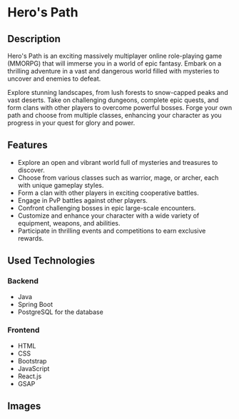# Hero's Path

## Description

Hero's Path is an exciting massively multiplayer online role-playing game (MMORPG) that will immerse you in a world of epic fantasy. Embark on a thrilling adventure in a vast and dangerous world filled with mysteries to uncover and enemies to defeat.

Explore stunning landscapes, from lush forests to snow-capped peaks and vast deserts. Take on challenging dungeons, complete epic quests, and form clans with other players to overcome powerful bosses. Forge your own path and choose from multiple classes, enhancing your character as you progress in your quest for glory and power.

## Features

- Explore an open and vibrant world full of mysteries and treasures to discover.
- Choose from various classes such as warrior, mage, or archer, each with unique gameplay styles.
- Form a clan with other players in exciting cooperative battles.
- Engage in PvP battles against other players.
- Confront challenging bosses in epic large-scale encounters.
- Customize and enhance your character with a wide variety of equipment, weapons, and abilities.
- Participate in thrilling events and competitions to earn exclusive rewards.

## Used Technologies

### Backend

- Java
- Spring Boot
- PostgreSQL for the database

### Frontend

- HTML
- CSS
- Bootstrap
- JavaScript
- React.js
- GSAP

## Images
